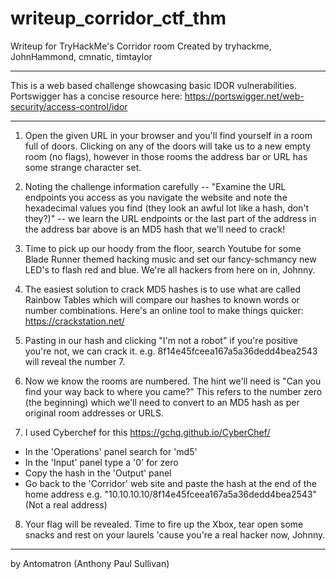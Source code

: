 # writeup_corridor_ctf_thm
Writeup for TryHackMe's Corridor room
Created by tryhackme, JohnHammond, cmnatic, timtaylor

--------------------------------------

This is a web based challenge showcasing basic IDOR vulnerabilities.
Portswigger has a concise resource here: https://portswigger.net/web-security/access-control/idor

--------------------------------------

1. Open the given URL in your browser and you'll find yourself in a room full of doors.
Clicking on any of the doors will take us to a new empty room (no flags), however in those rooms the address bar or URL has some strange character set.

2. Noting the challenge information carefully -- "Examine the URL endpoints you access as you navigate the website and note the hexadecimal values you find (they look an awful lot like a hash, don't they?)" -- we learn the URL endpoints or the last part of the address in the address bar above is an MD5 hash that we'll need to crack!

3. Time to pick up our hoody from the floor, search Youtube for some Blade Runner themed hacking music and set our fancy-schmancy new LED's to flash red and blue. We're all hackers from here on in, Johnny.

4. The easiest solution to crack MD5 hashes is to use what are called Rainbow Tables which will compare our hashes to known words or number combinations. Here's an online tool to make things quicker: https://crackstation.net/

5. Pasting in our hash and clicking "I'm not a robot" if you're positive you're not, we can crack it.
e.g. 8f14e45fceea167a5a36dedd4bea2543 will reveal the number 7.

6. Now we know the rooms are numbered. The hint we'll need is "Can you find your way back to where you came?"
This refers to the number zero (the beginning) which we'll need to convert to an MD5 hash as per original room addresses or URLS.

7. I used Cyberchef for this https://gchq.github.io/CyberChef/
- In the 'Operations' panel search for 'md5'
- In the 'Input' panel type a '0' for zero
- Copy the hash in the 'Output' panel
- Go back to the 'Corridor' web site and paste the hash at the end of the home address e.g. "10.10.10.10/8f14e45fceea167a5a36dedd4bea2543" (Not a real address)

8. Your flag will be revealed. Time to fire up the Xbox, tear open some snacks and rest on your laurels 'cause you're a real hacker now, Johnny.

------------------------------

by Antomatron (Anthony Paul Sullivan)

